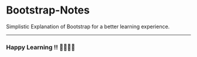 # Bootstrap-Notes
Simplistic Explanation of Bootstrap for a better learning experience.

---

### Happy Learning !! ✌🏻👍🏻

